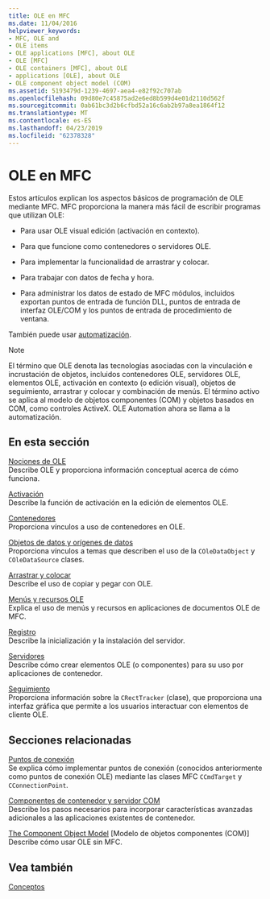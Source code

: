 ```yaml
---
title: OLE en MFC
ms.date: 11/04/2016
helpviewer_keywords:
- MFC, OLE and
- OLE items
- OLE applications [MFC], about OLE
- OLE [MFC]
- OLE containers [MFC], about OLE
- applications [OLE], about OLE
- OLE component object model (COM)
ms.assetid: 5193479d-1239-4697-aea4-e82f92c707ab
ms.openlocfilehash: 09d80e7c45875ad2e6ed8b599d4e01d2110d562f
ms.sourcegitcommit: 0ab61bc3d2b6cfbd52a16c6ab2b97a8ea1864f12
ms.translationtype: MT
ms.contentlocale: es-ES
ms.lasthandoff: 04/23/2019
ms.locfileid: "62378328"
---
```

# <a name="ole-in-mfc"></a>OLE en MFC

Estos artículos explican los aspectos básicos de programación de OLE mediante MFC. MFC proporciona la manera más fácil de escribir programas que utilizan OLE:

- Para usar OLE visual edición (activación en contexto).

- Para que funcione como contenedores o servidores OLE.

- Para implementar la funcionalidad de arrastrar y colocar.

- Para trabajar con datos de fecha y hora.

- Para administrar los datos de estado de MFC módulos, incluidos exportan puntos de entrada de función DLL, puntos de entrada de interfaz OLE/COM y los puntos de entrada de procedimiento de ventana.

También puede usar [automatización](../mfc/automation.md).

> [!NOTE]
>  El término que OLE denota las tecnologías asociadas con la vinculación e incrustación de objetos, incluidos contenedores OLE, servidores OLE, elementos OLE, activación en contexto (o edición visual), objetos de seguimiento, arrastrar y colocar y combinación de menús. El término activo se aplica al modelo de objetos componentes (COM) y objetos basados en COM, como controles ActiveX. OLE Automation ahora se llama a la automatización.

## <a name="in-this-section"></a>En esta sección

[Nociones de OLE](../mfc/ole-background.md)<br/>
Describe OLE y proporciona información conceptual acerca de cómo funciona.

[Activación](../mfc/activation-cpp.md)<br/>
Describe la función de activación en la edición de elementos OLE.

[Contenedores](../mfc/containers.md)<br/>
Proporciona vínculos a uso de contenedores en OLE.

[Objetos de datos y orígenes de datos](../mfc/data-objects-and-data-sources-ole.md)<br/>
Proporciona vínculos a temas que describen el uso de la `COleDataObject` y `COleDataSource` clases.

[Arrastrar y colocar](../mfc/drag-and-drop-ole.md)<br/>
Describe el uso de copiar y pegar con OLE.

[Menús y recursos OLE](../mfc/menus-and-resources-ole.md)<br/>
Explica el uso de menús y recursos en aplicaciones de documentos OLE de MFC.

[Registro](../mfc/registration.md)<br/>
Describe la inicialización y la instalación del servidor.

[Servidores](../mfc/servers.md)<br/>
Describe cómo crear elementos OLE (o componentes) para su uso por aplicaciones de contenedor.

[Seguimiento](../mfc/trackers.md)<br/>
Proporciona información sobre la `CRectTracker` (clase), que proporciona una interfaz gráfica que permite a los usuarios interactuar con elementos de cliente OLE.

## <a name="related-sections"></a>Secciones relacionadas

[Puntos de conexión](../mfc/connection-points.md)<br/>
Se explica cómo implementar puntos de conexión (conocidos anteriormente como puntos de conexión OLE) mediante las clases MFC `CCmdTarget` y `CConnectionPoint`.

[Componentes de contenedor y servidor COM](../mfc/containers-advanced-features.md)<br/>
Describe los pasos necesarios para incorporar características avanzadas adicionales a las aplicaciones existentes de contenedor.

[The Component Object Model](/windows/desktop/com/the-component-object-model) [Modelo de objetos componentes (COM)]<br/>
Describe cómo usar OLE sin MFC.

## <a name="see-also"></a>Vea también

[Conceptos](../mfc/mfc-concepts.md)
